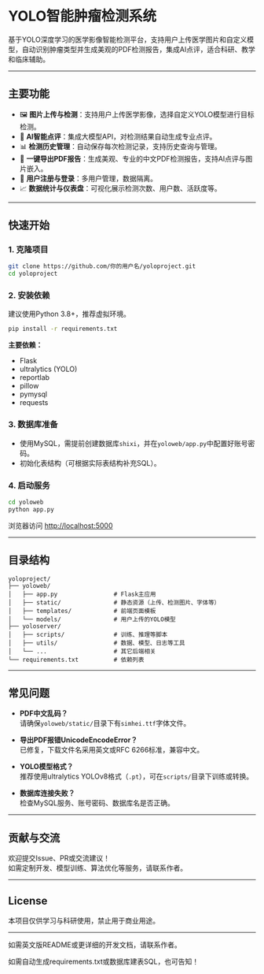 # YOLO智能肿瘤检测系统

基于YOLO深度学习的医学影像智能检测平台，支持用户上传医学图片和自定义模型，自动识别肿瘤类型并生成美观的PDF检测报告，集成AI点评，适合科研、教学和临床辅助。

---

## 主要功能

- 🖼️ **图片上传与检测**：支持用户上传医学影像，选择自定义YOLO模型进行目标检测。
- 🤖 **AI智能点评**：集成大模型API，对检测结果自动生成专业点评。
- 📊 **检测历史管理**：自动保存每次检测记录，支持历史查询与管理。
- 📄 **一键导出PDF报告**：生成美观、专业的中文PDF检测报告，支持AI点评与图片嵌入。
- 👤 **用户注册与登录**：多用户管理，数据隔离。
- 📈 **数据统计与仪表盘**：可视化展示检测次数、用户数、活跃度等。

---

## 快速开始

### 1. 克隆项目

```bash
git clone https://github.com/你的用户名/yoloproject.git
cd yoloproject
```

### 2. 安装依赖

建议使用Python 3.8+，推荐虚拟环境。

```bash
pip install -r requirements.txt
```

**主要依赖：**
- Flask
- ultralytics (YOLO)
- reportlab
- pillow
- pymysql
- requests

### 3. 数据库准备

- 使用MySQL，需提前创建数据库`shixi`，并在`yoloweb/app.py`中配置好账号密码。
- 初始化表结构（可根据实际表结构补充SQL）。

### 4. 启动服务

```bash
cd yoloweb
python app.py
```

浏览器访问 [http://localhost:5000](http://localhost:5000)

---

## 目录结构

```
yoloproject/
├── yoloweb/
│   ├── app.py                # Flask主应用
│   ├── static/               # 静态资源（上传、检测图片、字体等）
│   ├── templates/            # 前端页面模板
│   └── models/               # 用户上传的YOLO模型
├── yoloserver/
│   ├── scripts/              # 训练、推理等脚本
│   ├── utils/                # 数据、模型、日志等工具
│   └── ...                   # 其它后端相关
└── requirements.txt          # 依赖列表
```

---

## 常见问题

- **PDF中文乱码？**  
  请确保`yoloweb/static/`目录下有`simhei.ttf`字体文件。

- **导出PDF报错UnicodeEncodeError？**  
  已修复，下载文件名采用英文或RFC 6266标准，兼容中文。

- **YOLO模型格式？**  
  推荐使用ultralytics YOLOv8格式（`.pt`），可在`scripts/`目录下训练或转换。

- **数据库连接失败？**  
  检查MySQL服务、账号密码、数据库名是否正确。

---

## 贡献与交流

欢迎提交Issue、PR或交流建议！  
如需定制开发、模型训练、算法优化等服务，请联系作者。

---

## License

本项目仅供学习与科研使用，禁止用于商业用途。

---

如需英文版README或更详细的开发文档，请联系作者。

如需自动生成requirements.txt或数据库建表SQL，也可告知！
